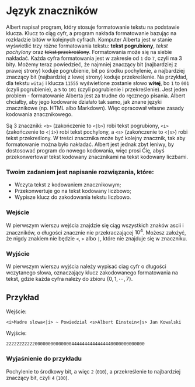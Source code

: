 # Język znaczników

Albert napisał program, który stosuje formatowanie tekstu na podstawie klucza. Klucz to ciąg cyfr, a program nakłada formatowanie bazując na rozkładzie bitów w kolejnych cyfrach. Komputer Alberta jest w stanie wyświetlić trzy różne formatowania tekstu: **tekst pogrubiony**, *tekst pochylony* oraz ~~tekst przekreślony~~. Formatowania może się na siebie nakładać. Każda cyfra formatowania jest w zakresie od `1` do `7`, czyli ma 3 bity. Możemy teraz powiedzieć, że najmniej znaczący bit (najbardziej z prawej strony) koduje pogrubienie, bit po środku pochylenie, a najbardziej znaczący bit (najbardziej z lewej strony) koduje przekreślenie. Na przykład, dla tekstu `witaj` i klucza `11555` wyświetlone zostanie słowo **wi~~taj~~**, bo `1` to `001` (czyli pogrubienie), a `5` to `101` (czyli pogrubienie i przekreślenie). Jest jeden problem - formatowanie Alberta jest za trudne do ręcznego pisania. Albert chciałby, aby jego kodowanie działało tak samo, jak znane języki znacznikowe (np. HTML albo Markdown). Więc opracował własne zasady kodowania znacznikowego.

Są 3 znaczniki: `<b>` (zakończenie to `<|b>`) robi tekst pogrubiony, `<i>` (zakończenie to `<|i>`) robi tekst pochylony, a `<s>` (zakończenie to `<|s>`) robi tekst przekreślony. W treści znacznika może być kolejny znacznik, tak aby formatowanie można było nakładać. Albert jest jednak zbyt leniwy, by dostosować program do nowego kodowania, więc prosi Cię, abyś przekonwertował tekst kodowany znacznikami na tekst kodowany liczbami.

### Twoim zadaniem jest napisanie rozwiązania, które:

- Wczyta tekst z kodowaniem znacznikowym;
- Przekonwertuje go na tekst kodowany liczbowo;
- Wypisze klucz do zakodowania tekstu liczbowo.

### Wejście

W pierwszym wierszu wejścia znajdzie się ciąg wszystkich znaków ascii i znaczników, o długości znacznie nie przekraczającej $10^4$. Możesz założyć, że nigdy znakiem nie będzie `<`, `>` albo `|`, które nie znajduje się w znaczniku.

### Wyjście

W pierwszym wierszu wyjścia należy wypisać ciag cyfr o długości wczytanego słowa, oznaczający klucz zakodowanego formatowania na tekst, gdzie każda cyfra należy do zbioru $\lbrace0, 1, \cdots, 7\rbrace$.

## Przykład

Wejście:

```
<i>Madre slowa<|i> ~ Powiedzial <s>Albert Einstein<|s> Jan Kowalski
```

Wyjście:

```
22222222222000000000000004444444444444440000000000000
```

### Wyjaśnienie do przykładu

Pochylenie to środkowy bit, a więc `2` (`010`), a przekreślenie to najbardziej znaczący bit, czyli `4` (`100`).